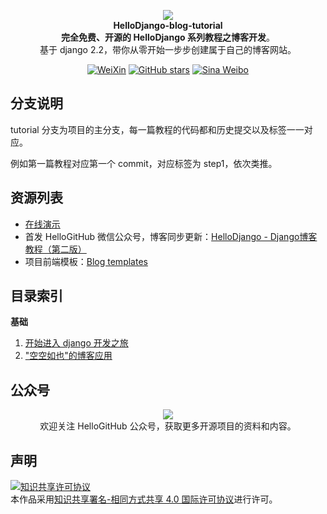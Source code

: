 

<p align="center">
  <img src="https://raw.githubusercontent.com/521xueweihan/img/master/hellogithub/logo/readme.gif"/>
  <br><strong>HelloDjango-blog-tutorial</strong><br>
  <strong>完全免费、开源的 HelloDjango 系列教程之博客开发</strong>。<br>
  基于 django 2.2，带你从零开始一步步创建属于自己的博客网站。
</p>

<p align="center">
  <a href="https://raw.githubusercontent.com/521xueweihan/img/master/hellogithub/logo/weixin.png"><img src="https://img.shields.io/badge/Talk-%E5%BE%AE%E4%BF%A1%E7%BE%A4-brightgreen.svg?style=popout-square" alt="WeiXin"></a>
  <a href="https://github.com/HelloGitHub-Team/HelloDjango-blog-tutorial/stargazers"><img src="https://img.shields.io/github/stars/HelloGitHub-Team/HelloDjango-blog-tutorial.svg?style=popout-square" alt="GitHub stars"></a>
  <a href="https://weibo.com/hellogithub"><img src="https://img.shields.io/badge/%E6%96%B0%E6%B5%AA-Weibo-red.svg?style=popout-square" alt="Sina Weibo"></a>
</p>

## 分支说明

tutorial 分支为项目的主分支，每一篇教程的代码都和历史提交以及标签一一对应。

例如第一篇教程对应第一个 commit，对应标签为 step1，依次类推。

## 资源列表

- [在线演示](https://hellodjango-blog-tutorial-demo.zmrenwu.com/)
- 首发 HelloGitHub 微信公众号，博客同步更新：[HelloDjango - Django博客教程（第二版）](https://zmrenwu.com/courses/HelloDjango-blog-tutorial/)
- 项目前端模板：[Blog templates](https://github.com/zmrenwu/django-blog-tutorial-templates)

## 目录索引

**基础**

1. [开始进入 django 开发之旅](https://www.zmrenwu.com/courses/HelloDjango-blog-tutorial/materials/59/)
2. ["空空如也"的博客应用](https://www.zmrenwu.com/courses/HelloDjango-blog-tutorial/materials/60/)


## 公众号
<p align="center">
  <img src="https://raw.githubusercontent.com/521xueweihan/img/master/hellogithub/logo/weixin.png" style="max-width:70%;"><br>
欢迎关注 HelloGitHub 公众号，获取更多开源项目的资料和内容。
</p>


## 声明
<a rel="license" href="http://creativecommons.org/licenses/by-sa/4.0/"><img alt="知识共享许可协议" style="border-width:0" src="https://i.creativecommons.org/l/by-sa/4.0/88x31.png" /></a><br />本作品采用<a rel="license" href="http://creativecommons.org/licenses/by-sa/4.0/">知识共享署名-相同方式共享 4.0 国际许可协议</a>进行许可。